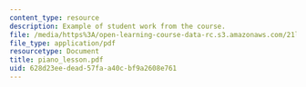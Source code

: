 ```yaml
---
content_type: resource
description: Example of student work from the course.
file: /media/https%3A/open-learning-course-data-rc.s3.amazonaws.com/21l-486-modern-drama-spring-2006/628d23eedead57faa40cbf9a2608e761_piano_lesson.pdf
file_type: application/pdf
resourcetype: Document
title: piano_lesson.pdf
uid: 628d23ee-dead-57fa-a40c-bf9a2608e761
---
```

